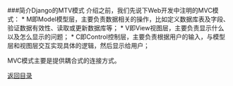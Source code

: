 ###简介Django的MTV模式
介绍之前，我们先说下Web开发中注明的MVC模式：
* 
M即Model模型层，主要负责数据相关的操作，比如定义数据库表及字段、验证数据有效性、读取或更新数据库等；
* 
V即View视图层，主要负责显示什么以及怎么显示的问题；
* 
C即Control控制层，主要负责根据用户的输入，与模型层和视图层交互实现具体的逻辑，然后显示给用户；

MVC模式主要是提供耦合式的连接方式。


[返回目录](README.md)